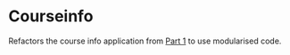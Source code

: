 # Courseinfo

Refactors the course info application from [Part 1](../../part1) to use modularised code.